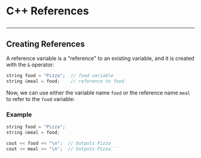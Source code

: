 # C++ References <hr>

## Creating References
A reference variable is a "reference" to an existing variable, and it is created with the `&` operator:
```c++
string food = "Pizza";  // food variable
string &meal = food;    // reference to food
```
Now, we can use either the variable name `food` or the reference name `meal` to refer to the `food` variable:

### Example
```c++
string food = "Pizza";
string &meal = food;

cout << food << "\n";  // Outputs Pizza
cout << meal << "\n";  // Outputs Pizza```